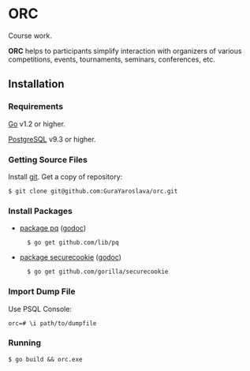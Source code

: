 ORC
===

Course work.

**ORC** helps to participants simplify interaction with
organizers of various competitions, events, tournaments, seminars,
conferences, etc.

Installation
------------

### Requirements

[Go][1] v1.2 or higher.

[PostgreSQL][2] v9.3 or higher.

### Getting Source Files

Install [git][3]. Get a copy of repository:

    $ git clone git@github.com:GuraYaroslava/orc.git

### Install Packages

- [package pq][4] ([godoc](http://godoc.org/github.com/lib/pq))

        $ go get github.com/lib/pq

- [package securecookie][5] ([godoc](http://godoc.org/github.com/gorilla/securecookie))

        $ go get github.com/gorilla/securecookie

### Import Dump File

Use PSQL Console:

    orc=# \i path/to/dumpfile

### Running

    $ go build && orc.exe

[1]: https://golang.org
[2]: http://www.postgresql.org
[3]: http://git-scm.com
[4]: https://github.com/lib/pq
[5]: http://www.gorillatoolkit.org/pkg/securecookie
